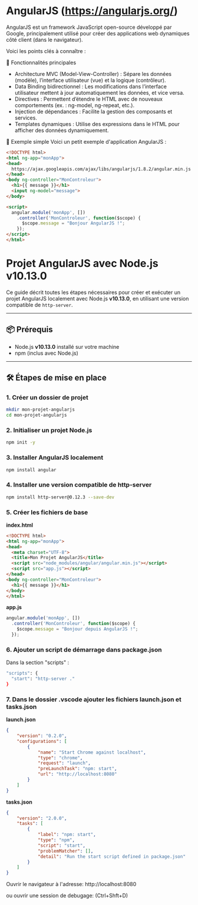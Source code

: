 # AngularJS (https://angularjs.org/)

AngularJS est un framework JavaScript open-source développé par Google, principalement utilisé pour créer des applications web dynamiques côté client (dans le navigateur).

Voici les points clés à connaître :

🔧 Fonctionnalités principales
* Architecture MVC (Model-View-Controller) : Sépare les données (modèle), l’interface utilisateur (vue) et la logique (contrôleur).
* Data Binding bidirectionnel : Les modifications dans l’interface utilisateur mettent à jour automatiquement les données, et vice versa.
* Directives : Permettent d’étendre le HTML avec de nouveaux comportements (ex. : ng-model, ng-repeat, etc.).
* Injection de dépendances : Facilite la gestion des composants et services.
* Templates dynamiques : Utilise des expressions dans le HTML pour afficher des données dynamiquement.

📜 Exemple simple
Voici un petit exemple d'application AngularJS :

```html
<!DOCTYPE html>
<html ng-app="monApp">
<head>
  https://ajax.googleapis.com/ajax/libs/angularjs/1.8.2/angular.min.js
</head>
<body ng-controller="MonControleur">
  <h1>{{ message }}</h1>
  <input ng-model="message">
</body>

<script>
  angular.module('monApp', [])
    .controller('MonControleur', function($scope) {
      $scope.message = "Bonjour AngularJS !";
    });
</script>
</html>

 ```

 # Projet AngularJS avec Node.js v10.13.0

Ce guide décrit toutes les étapes nécessaires pour créer et exécuter un projet AngularJS localement avec Node.js **v10.13.0**, en utilisant une version compatible de `http-server`.

---

## 📦 Prérequis

- Node.js **v10.13.0** installé sur votre machine
- npm (inclus avec Node.js)

---

## 🛠️ Étapes de mise en place

### 1. Créer un dossier de projet
```bash
mkdir mon-projet-angularjs
cd mon-projet-angularjs
```
### 2. Initialiser un projet Node.js
```bash
npm init -y
```
### 3. Installer AngularJS localement
```bash
npm install angular
```
### 4. Installer une version compatible de http-server
```bash
npm install http-server@0.12.3 --save-dev
```
### 5. Créer les fichiers de base
**index.html**
```html
<!DOCTYPE html>
<html ng-app="monApp">
<head>
  <meta charset="UTF-8">
  <title>Mon Projet AngularJS</title>
  <script src="node_modules/angular/angular.min.js"></script>
  <script src="app.js"></script>
</head>
<body ng-controller="MonControleur">
  <h1>{{ message }}</h1>
</body>
</html>
```
**app.js**
```javascript
angular.module('monApp', [])
  .controller('MonControleur', function($scope) {
    $scope.message = "Bonjour depuis AngularJS !";
  });
```
### 6. Ajouter un script de démarrage dans **package.json**
Dans la section "scripts" :
```bash
"scripts": {
  "start": "http-server ."
}
```
### 7. Dans le dossier .vscode ajouter les fichiers **launch.json** et **tasks.json**

**launch.json**
```json
{
    "version": "0.2.0",
    "configurations": [
        {
            "name": "Start Chrome against localhost",
            "type": "chrome",
            "request": "launch",
            "preLaunchTask": "npm: start",
            "url": "http://localhost:8080"            
        }
    ]
}
```
**tasks.json**
```json
{
    "version": "2.0.0",
    "tasks": [
        {
            "label": "npm: start",
            "type": "npm",
            "script": "start",
            "problemMatcher": [],
            "detail": "Run the start script defined in package.json"
        }
    ]
}
```

Ouvrir le navigateur à l'adresse:
http://localhost:8080

ou ouvrir une session de debugage: (Ctrl+Shft+D)

